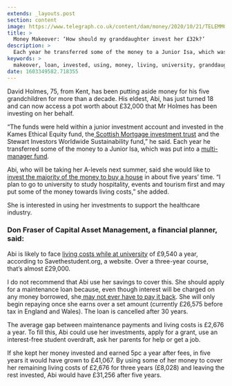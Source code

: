 ```yaml
--- 
extends: _layouts.post 
section: content 
image: https://www.telegraph.co.uk/content/dam/money/2020/10/21/TELEMMGLPICT000239330418_trans_NvBQzQNjv4BqPuT91k5ORvC66u5_fRKqmtptvUMr-QhXcMLxZ7eNxso.jpeg?impolicy=logo-overlay 
title: > 
  Money Makeover: ‘How should my granddaughter invest her £32k?’ 
description: > 
  Each year he transferred some of the money to a Junior Isa, which was put into a multi-manager fund.“I plan to go to university to study hospitality, events and tourism first and may put some of the money towards living costs,” she added.She should apply for a maintenance loan because, even though interest will be charged on any money borrowed, she may not ever have to pay it back.If she kept her money invested and earned 5pc a year after fees, in five years it would have grown to £41,067.By using some of her money to cover her remaining living costs of £2,676 for three years (£8,028) and leaving the rest invested, Abi would have £31,256 after five years. 
keywords: > 
  makeover, loan, invested, using, money, living, university, granddaughter, maintenance, invest, costs, 32k, abi, junior 
date: 1603349582.718355 
--- 
```

<div><p>David Holmes, 75, from Kent, has been putting aside money for his five grandchildren for more than a decade. His eldest, Abi, has just turned 18 and can now access a pot worth about &#163;32,000 that Mr Holmes has been investing on her behalf.</p>
<p>&#8220;The funds were held within a junior investment account and invested in the Kames Ethical Equity fund, the<a href="https://www.telegraph.co.uk/investing/funds/20-somethings-can-invest-amazon-netflix-tomorrow-fraction/"> Scottish Mortgage investment trust</a> and the Stewart Investors Worldwide Sustainability fund,&#8221; he said. Each year he transferred some of the money to a Junior Isa, which was put into a <a href="https://www.telegraph.co.uk/investing/funds/invest-20000-windfall/">multi-manager fund</a>.</p>
<p>Abi, who will be taking her A-levels next summer, said she would like to<a href="https://www.telegraph.co.uk/money/consumer-affairs/millennial-investorcan-stock-market-buy-house-within-10-years/"> invest the majority of the money to buy a house</a> in about five years&#8217; time. &#8220;I plan to go to university to study hospitality, events and tourism first and may put some of the money towards living costs,&#8221; she added.</p>
<p>She is interested in using her investments to support the healthcare industry.</p>
<h3>Don Fraser of&#160;Capital Asset Management, a financial planner, said:</h3>
<p>Abi is likely to face <a href="https://www.telegraph.co.uk/money/student-money/revealed-best-value-universities-britain/">living costs while at university</a> of &#163;9,540 a year, according to Savethestudent.org, a website. Over a three-year course, that&#8217;s almost &#163;29,000.</p>
<p>I do not recommend that Abi use her savings to cover this. She should apply for a maintenance loan because, even though interest will be charged on any money borrowed, she<a href="https://www.telegraph.co.uk/money/student-money/how-repay-student-loan-when-wiped-questions-university-finance/"> may not ever have to pay it back</a>. She will only begin repaying once she earns over a set amount (currently &#163;26,575 before tax in England and Wales). The loan is cancelled after 30&#160;years.</p>
<p>The average gap between maintenance payments and living costs is &#163;2,676 a year. To fill this, Abi could use her investments, apply for a grant, use an interest-free student overdraft, ask her parents for help or get a job.</p>
<p>If she kept her money invested and earned 5pc a year after fees, in five years it would have grown to &#163;41,067. By using some of her money to cover her remaining living costs of &#163;2,676 for three years (&#163;8,028) and leaving the rest invested, Abi would have &#163;31,256 after five years.</p>
</div>